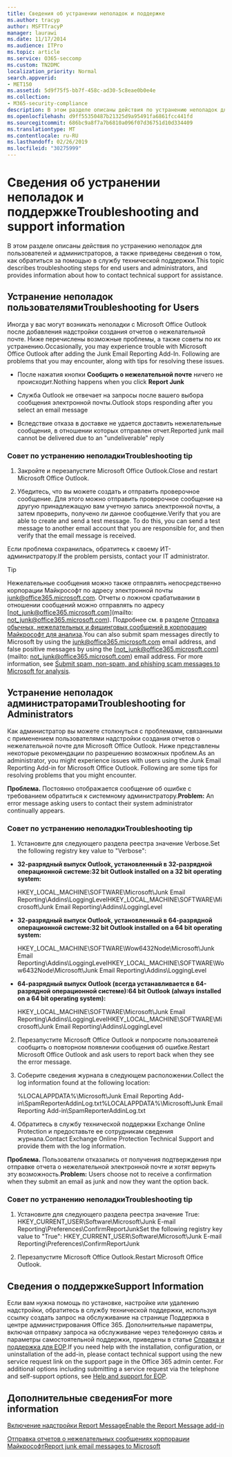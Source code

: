 ```yaml
---
title: Сведения об устранении неполадок и поддержке
ms.author: tracyp
author: MSFTTracyP
manager: laurawi
ms.date: 11/17/2014
ms.audience: ITPro
ms.topic: article
ms.service: O365-seccomp
ms.custom: TN2DMC
localization_priority: Normal
search.appverid:
- MET150
ms.assetid: 5d9f75f5-bb7f-458c-ad30-5c8eae0b0e4e
ms.collection:
- M365-security-compliance
description: В этом разделе описаны действия по устранению неполадок для пользователей и администраторов, а также приведены сведения о том, как обратиться за помощью в службу технической поддержки.
ms.openlocfilehash: d9ff55350487b21325d9a95491fa6861fcc441fd
ms.sourcegitcommit: 686bc9a8f7a7b6810a096f07d36751d10d334409
ms.translationtype: MT
ms.contentlocale: ru-RU
ms.lasthandoff: 02/26/2019
ms.locfileid: "30275999"
---
```

# <a name="troubleshooting-and-support-information"></a><span data-ttu-id="a7207-103">Сведения об устранении неполадок и поддержке</span><span class="sxs-lookup"><span data-stu-id="a7207-103">Troubleshooting and support information</span></span>

<span data-ttu-id="a7207-104">В этом разделе описаны действия по устранению неполадок для пользователей и администраторов, а также приведены сведения о том, как обратиться за помощью в службу технической поддержки.</span><span class="sxs-lookup"><span data-stu-id="a7207-104">This topic describes troubleshooting steps for end users and administrators, and provides information about how to contact technical support for assistance.</span></span>
  
## <a name="troubleshooting-for-users"></a><span data-ttu-id="a7207-105">Устранение неполадок пользователями</span><span class="sxs-lookup"><span data-stu-id="a7207-105">Troubleshooting for Users</span></span>

<span data-ttu-id="a7207-p101">Иногда у вас могут возникать неполадки с Microsoft Office Outlook после добавления надстройки создания отчетов о нежелательной почте. Ниже перечислены возможные проблемы, а также советы по их устранению.</span><span class="sxs-lookup"><span data-stu-id="a7207-p101">Occasionally, you may experience trouble with Microsoft Office Outlook after adding the Junk Email Reporting Add-In. Following are problems that you may encounter, along with tips for resolving these issues.</span></span> 
  
- <span data-ttu-id="a7207-108">После нажатия кнопки **Сообщить о нежелательной почте** ничего не происходит.</span><span class="sxs-lookup"><span data-stu-id="a7207-108">Nothing happens when you click **Report Junk**</span></span>
    
- <span data-ttu-id="a7207-109">Служба Outlook не отвечает на запросы после вашего выбора сообщения электронной почты.</span><span class="sxs-lookup"><span data-stu-id="a7207-109">Outlook stops responding after you select an email message</span></span>
    
- <span data-ttu-id="a7207-110">Вследствие отказа в доставке не удается доставить нежелательные сообщения, в отношении которых отправлен отчет.</span><span class="sxs-lookup"><span data-stu-id="a7207-110">Reported junk mail cannot be delivered due to an "undeliverable" reply</span></span>
    
### <a name="troubleshooting-tip"></a><span data-ttu-id="a7207-111">Совет по устранению неполадки</span><span class="sxs-lookup"><span data-stu-id="a7207-111">Troubleshooting tip</span></span>

1. <span data-ttu-id="a7207-112">Закройте и перезапустите Microsoft Office Outlook.</span><span class="sxs-lookup"><span data-stu-id="a7207-112">Close and restart Microsoft Office Outlook.</span></span>
    
2. <span data-ttu-id="a7207-p102">Убедитесь, что вы можете создать и отправить проверочное сообщение. Для этого можно отправить проверочное сообщение на другую принадлежащую вам учетную запись электронной почты, а затем проверить, получено ли данное сообщение.</span><span class="sxs-lookup"><span data-stu-id="a7207-p102">Verify that you are able to create and send a test message. To do this, you can send a test message to another email account that you are responsible for, and then verify that the email message is received.</span></span>
    
<span data-ttu-id="a7207-115">Если проблема сохранилась, обратитесь к своему ИТ-администратору.</span><span class="sxs-lookup"><span data-stu-id="a7207-115">If the problem persists, contact your IT administrator.</span></span>
  
> [!TIP]
> <span data-ttu-id="a7207-p103">Нежелательные сообщения можно также отправлять непосредственно корпорации Майкрософт по адресу электронной почты [junk@office365.microsoft.com](mailto:junk@office365.microsoft.com). Отчеты о ложном срабатывании в отношении сообщений можно отправлять по адресу [not_junk@office365.microsoft.com](mailto: not_junk@office365.microsoft.com). Подробнее см. в разделе [Отправка обычных, нежелательных и фишинговых сообщений в корпорацию Майкрософт для анализа](submit-spam-non-spam-and-phishing-scam-messages-to-microsoft-for-analysis.md).</span><span class="sxs-lookup"><span data-stu-id="a7207-p103">You can also submit spam messages directly to Microsoft by using the [junk@office365.microsoft.com](mailto:junk@office365.microsoft.com) email address, and false positive messages by using the [not_junk@office365.microsoft.com](mailto: not_junk@office365.microsoft.com) email address. For more information, see [Submit spam, non-spam, and phishing scam messages to Microsoft for analysis](submit-spam-non-spam-and-phishing-scam-messages-to-microsoft-for-analysis.md).</span></span> 
  
## <a name="troubleshooting-for-administrators"></a><span data-ttu-id="a7207-118">Устранение неполадок администраторами</span><span class="sxs-lookup"><span data-stu-id="a7207-118">Troubleshooting for Administrators</span></span>

<span data-ttu-id="a7207-p104">Как администратор вы можете столкнуться с проблемами, связанными с применением пользователями надстройки создания отчетов о нежелательной почте для Microsoft Office Outlook. Ниже представлены некоторые рекомендации по разрешению возможных проблем.</span><span class="sxs-lookup"><span data-stu-id="a7207-p104">As an administrator, you might experience issues with users using the Junk Email Reporting Add-in for Microsoft Office Outlook. Following are some tips for resolving problems that you might encounter.</span></span> 
  
 <span data-ttu-id="a7207-121">**Проблема.** Постоянно отображается сообщение об ошибке с требованием обратиться к системному администратору.</span><span class="sxs-lookup"><span data-stu-id="a7207-121">**Problem:** An error message asking users to contact their system administrator continually appears.</span></span> 
  
### <a name="troubleshooting-tip"></a><span data-ttu-id="a7207-122">Совет по устранению неполадки</span><span class="sxs-lookup"><span data-stu-id="a7207-122">Troubleshooting tip</span></span>

1. <span data-ttu-id="a7207-123">Установите для следующего раздела реестра значение Verbose.</span><span class="sxs-lookup"><span data-stu-id="a7207-123">Set the following registry key value to "Verbose":</span></span>
    
  - <span data-ttu-id="a7207-124">**32-разрядный выпуск Outlook, установленный в 32-разрядной операционной системе:**</span><span class="sxs-lookup"><span data-stu-id="a7207-124">**32 bit Outlook installed on a 32 bit operating system:**</span></span>
    
    <span data-ttu-id="a7207-125">HKEY_LOCAL_MACHINE\SOFTWARE\Microsoft\Junk Email Reporting\Addins\LoggingLevel</span><span class="sxs-lookup"><span data-stu-id="a7207-125">HKEY_LOCAL_MACHINE\SOFTWARE\Microsoft\Junk Email Reporting\Addins\LoggingLevel</span></span>
    
  - <span data-ttu-id="a7207-126">**32-разрядный выпуск Outlook, установленный в 64-разрядной операционной системе:**</span><span class="sxs-lookup"><span data-stu-id="a7207-126">**32 bit Outlook installed on a 64 bit operating system:**</span></span>
    
    <span data-ttu-id="a7207-127">HKEY_LOCAL_MACHINE\SOFTWARE\Wow6432Node\Microsoft\Junk Email Reporting\Addins\LoggingLevel</span><span class="sxs-lookup"><span data-stu-id="a7207-127">HKEY_LOCAL_MACHINE\SOFTWARE\Wow6432Node\Microsoft\Junk Email Reporting\Addins\LoggingLevel</span></span>
    
  - <span data-ttu-id="a7207-128">**64-разрядный выпуск Outlook (всегда устанавливается в 64-разрядной операционной системе):**</span><span class="sxs-lookup"><span data-stu-id="a7207-128">**64 bit Outlook (always installed on a 64 bit operating system):**</span></span>
    
    <span data-ttu-id="a7207-129">HKEY_LOCAL_MACHINE\SOFTWARE\Microsoft\Junk Email Reporting\Addins\LoggingLevel</span><span class="sxs-lookup"><span data-stu-id="a7207-129">HKEY_LOCAL_MACHINE\SOFTWARE\Microsoft\Junk Email Reporting\Addins\LoggingLevel</span></span>
    
2. <span data-ttu-id="a7207-130">Перезапустите Microsoft Office Outlook и попросите пользователей сообщить о повторном появлении сообщения об ошибке.</span><span class="sxs-lookup"><span data-stu-id="a7207-130">Restart Microsoft Office Outlook and ask users to report back when they see the error message.</span></span>
    
3. <span data-ttu-id="a7207-131">Соберите сведения журнала в следующем расположении.</span><span class="sxs-lookup"><span data-stu-id="a7207-131">Collect the log information found at the following location:</span></span> 
    
    <span data-ttu-id="a7207-132">%LOCALAPPDATA%\Microsoft\Junk Email Reporting Add-in\SpamReporterAddinLog.txt</span><span class="sxs-lookup"><span data-stu-id="a7207-132">%LOCALAPPDATA%\Microsoft\Junk Email Reporting Add-in\SpamReporterAddinLog.txt</span></span>
    
4. <span data-ttu-id="a7207-133">Обратитесь в службу технической поддержки Exchange Online Protection и предоставьте ее сотрудникам сведения журнала.</span><span class="sxs-lookup"><span data-stu-id="a7207-133">Contact Exchange Online Protection Technical Support and provide them with the log information.</span></span> 
    
 <span data-ttu-id="a7207-134">**Проблема.** Пользователи отказались от получения подтверждения при отправке отчета о нежелательной электронной почте и хотят вернуть эту возможность.</span><span class="sxs-lookup"><span data-stu-id="a7207-134">**Problem:** Users choose not to receive a confirmation when they submit an email as junk and now they want the option back.</span></span> 
  
### <a name="troubleshooting-tip"></a><span data-ttu-id="a7207-135">Совет по устранению неполадки</span><span class="sxs-lookup"><span data-stu-id="a7207-135">Troubleshooting tip</span></span>

1. <span data-ttu-id="a7207-136">Установите для следующего раздела реестра значение True: HKEY_CURRENT_USER\Software\Microsoft\Junk E-mail Reporting\Preferences\ConfirmReportJunk</span><span class="sxs-lookup"><span data-stu-id="a7207-136">Set the following registry key value to "True": HKEY_CURRENT_USER\Software\Microsoft\Junk E-mail Reporting\Preferences\ConfirmReportJunk</span></span>
    
2. <span data-ttu-id="a7207-137">Перезапустите Microsoft Office Outlook.</span><span class="sxs-lookup"><span data-stu-id="a7207-137">Restart Microsoft Office Outlook.</span></span>
    
## <a name="support-information"></a><span data-ttu-id="a7207-138">Сведения о поддержке</span><span class="sxs-lookup"><span data-stu-id="a7207-138">Support Information</span></span>

<span data-ttu-id="a7207-p105">Если вам нужна помощь по установке, настройке или удалению надстройки, обратитесь в службу технической поддержки, используя ссылку создать запрос на обслуживание на странице Поддержка в центре администрирования Office 365. Дополнительные параметры, включая отправку запроса на обслуживание через телефонную связь и параметры самостоятельной поддержки, приведены в статье [Справка и поддержка для EOP](eop/help-and-support-for-eop.md).</span><span class="sxs-lookup"><span data-stu-id="a7207-p105">If you need help with the installation, configuration, or uninstallation of the add-in, please contact technical support using the new service request link on the support page in the Office 365 admin center. For additional options including submitting a service request via the telephone and self-support options, see [Help and support for EOP](eop/help-and-support-for-eop.md).</span></span>
  
## <a name="for-more-information"></a><span data-ttu-id="a7207-141">Дополнительные сведения</span><span class="sxs-lookup"><span data-stu-id="a7207-141">For more information</span></span>

[<span data-ttu-id="a7207-142">Включение надстройки Report Message</span><span class="sxs-lookup"><span data-stu-id="a7207-142">Enable the Report Message add-in</span></span>](https://support.office.com/article/4250c4bc-6102-420b-9e0a-a95064837676)
  
[<span data-ttu-id="a7207-143">Отправка отчетов о нежелательных сообщениях корпорации Майкрософт</span><span class="sxs-lookup"><span data-stu-id="a7207-143">Report junk email messages to Microsoft</span></span>](report-junk-email-messages-to-microsoft.md)
  

